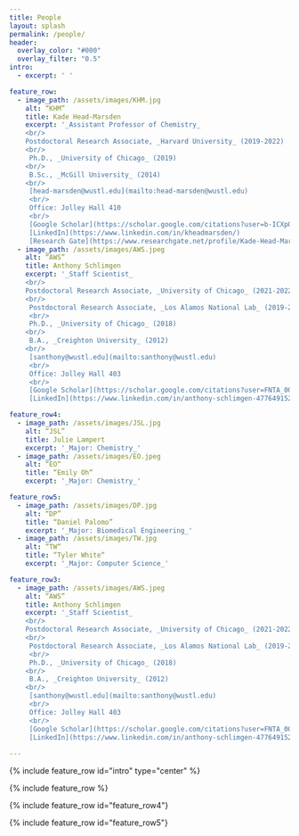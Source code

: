 ```yaml
---
title: People
layout: splash
permalink: /people/
header:
  overlay_color: "#000"
  overlay_filter: "0.5"
intro: 
  - excerpt: ' '

feature_row:
  - image_path: /assets/images/KHM.jpg
    alt: “KHM”
    title: Kade Head-Marsden 
    excerpt: '_Assistant Professor of Chemistry_   
    <br/>
    Postdoctoral Research Associate, _Harvard University_ (2019-2022) 
    <br/>
     Ph.D., _University of Chicago_ (2019) 
    <br/>
     B.Sc., _McGill University_ (2014) 
    <br/>
     [head-marsden@wustl.edu](mailto:head-marsden@wustl.edu)  
     <br/>
     Office: Jolley Hall 410  
     <br/>
     [Google Scholar](https://scholar.google.com/citations?user=b-ICXpQAAAAJ&hl=en)  
     [LinkedIn](https://www.linkedin.com/in/kheadmarsden/)
     [Research Gate](https://www.researchgate.net/profile/Kade-Head-Marsden)'  
  - image_path: /assets/images/AWS.jpeg
    alt: “AWS”
    title: Anthony Schlimgen 
    excerpt: '_Staff Scientist_   
    <br/>
    Postdoctoral Research Associate, _University of Chicago_ (2021-2022) 
    <br/>
     Postdoctoral Research Associate, _Los Alamos National Lab_ (2019-2021) 
     <br/>
     Ph.D., _University of Chicago_ (2018) 
    <br/>
     B.A., _Creighton University_ (2012) 
    <br/>
     [santhony@wustl.edu](mailto:santhony@wustl.edu)  
     <br/>
     Office: Jolley Hall 403  
     <br/>
     [Google Scholar](https://scholar.google.com/citations?user=FNTA_00AAAAJ&hl=en&oi=sra)  
     [LinkedIn](https://www.linkedin.com/in/anthony-schlimgen-477649152/)' 

feature_row4:
  - image_path: /assets/images/JSL.jpg
    alt: “JSL”
    title: Julie Lampert
    excerpt: '_Major: Chemistry_'
  - image_path: /assets/images/EO.jpeg
    alt: “EO“
    title: “Emily Oh“
    excerpt: '_Major: Chemistry_'

feature_row5:
  - image_path: /assets/images/DP.jpg
    alt: “DP”
    title: “Daniel Palomo”
    excerpt: '_Major: Biomedical Engineering_'
  - image_path: /assets/images/TW.jpg
    alt: “TW“
    title: “Tyler White“
    excerpt: '_Major: Computer Science_'

feature_row3:
  - image_path: /assets/images/AWS.jpeg
    alt: “AWS”
    title: Anthony Schlimgen 
    excerpt: '_Staff Scientist_   
    <br/>
    Postdoctoral Research Associate, _University of Chicago_ (2021-2022) 
    <br/>
     Postdoctoral Research Associate, _Los Alamos National Lab_ (2019-2021) 
     <br/>
     Ph.D., _University of Chicago_ (2018) 
    <br/>
     B.A., _Creighton University_ (2012) 
    <br/>
     [santhony@wustl.edu](mailto:santhony@wustl.edu)  
     <br/>
     Office: Jolley Hall 403  
     <br/>
     [Google Scholar](https://scholar.google.com/citations?user=FNTA_00AAAAJ&hl=en&oi=sra)  
     [LinkedIn](https://www.linkedin.com/in/anthony-schlimgen-477649152/)'  
     
---
```


{% include feature_row id="intro" type="center" %}

{% include feature_row %}

{% include feature_row id="feature_row4"}

{% include feature_row id="feature_row5"}


 




 
